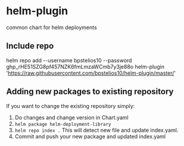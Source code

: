 # helm-plugin
common chart for helm deployments

## Include repo
helm repo add --username bpstelios10 --password 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 helm-plugin 'https://raw.githubusercontent.com/bpstelios10/helm-plugin/master/'

## Adding new packages to existing repository
If you want to change the existing repository simply:
1) Do changes and change version in Chart.yaml
2) `helm package helm-deployment-library`
2) `helm repo index .` This will detect new file and update index.yaml.
3) Commit and push your new package and updated index.yaml
